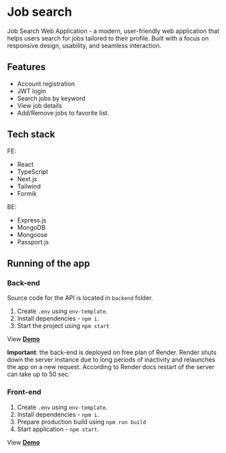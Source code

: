 # Job search

Job Search Web Application - a modern, user-friendly web application that helps users search for jobs tailored to their profile. Built with a focus on responsive design, usability, and seamless interaction.

## Features

- Account registration
- JWT login
- Search jobs by keyword
- View job details
- Add/Remove jobs to favorite list.

## Tech stack

FE:

- React
- TypeScript
- Next.js
- Tailwind
- Formik

BE:

- Express.js
- MongoDB
- Mongoose
- Passport.js

## Running of the app

### Back-end

Source code for the API is located in `backend` folder.

1. Create `.env` using `env-template`.
2. Install dependencies - `npm i`.
3. Start the project using `npm start`

View [**Demo**](https://job-search-api-4gyq.onrender.com)

**Important**: the back-end is deployed on free plan of Render. Render shuts down the server instance due to long periods of inactivity and relaunches the app on a new request. According to Render docs restart of the server can take up to 50 sec. 

### Front-end

1. Create `.env` using `env-template`.
2. Install dependencies - `npm i`.
3. Prepare production build using `npm run build`
4. Start application - `npm start`.

View [**Demo**](https://job-search-app-ruddy-six.vercel.app/jobs)
